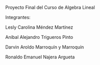 Proyecto Final del Curso de Algebra Lineal 

Integrantes: 

Lesly Carolina Méndez Martínez 

Anibal Alejandro Trigueros Pinto

Darvin Aroldo Marroquín y Marroquín 

Ronaldo Emanuel Najera Argueta 
